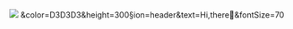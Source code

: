 <img src="https://capsule-render.vercel.app/api?type=waving&&color=D3D3D3&height=280&section=header&text=Hi,there🎈&fontSize=70&&section=header" />
<Hi, there
<img src="https://capsule-render.vercel.app/api?type=waving&color=BDBDC8&height=150&section=footer" />
&color=D3D3D3&height=300&section=header&text=Hi,there🎈&fontSize=70
